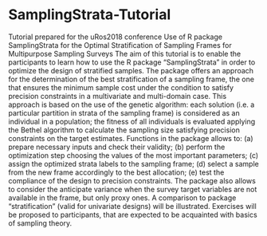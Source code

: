 # SamplingStrata-Tutorial
Tutorial prepared for the uRos2018 conference
Use of R package SamplingStrata for the Optimal Stratification of Sampling Frames for Multipurpose Sampling Surveys
The aim of this tutorial is to enable the participants to learn how to use the R package “SamplingStrata” in order to optimize 
the design of stratified samples. The package offers an approach for the determination of the best stratification of a sampling frame, 
the one that ensures the minimum sample cost under the condition to satisfy precision constraints in a multivariate and multi-domain case. 
This approach is based on the use of the genetic algorithm: each solution (i.e. a particular partition in strata of the sampling frame) 
is considered as an individual in a population; the fitness of all individuals is evaluated applying the Bethel algorithm to calculate 
the sampling size satisfying precision constraints on the target estimates. Functions in the package allows to: (a) prepare necessary 
inputs and check their validity; (b) perform the optimization step choosing the values of the most important parameters; (c) assign the 
optimized strata labels to the sampling frame; (d) select a sample from the new frame accordingly to the best allocation; (e) test the 
compliance of the design to precision constraints. The package also allows to consider the anticipate variance when the survey target 
variables are not available in the frame, but only proxy ones. A comparison to package “stratification” (valid for univariate designs) 
will be illustrated. 
Exercises will be proposed to participants, that are expected to be acquainted with basics of sampling theory. 
